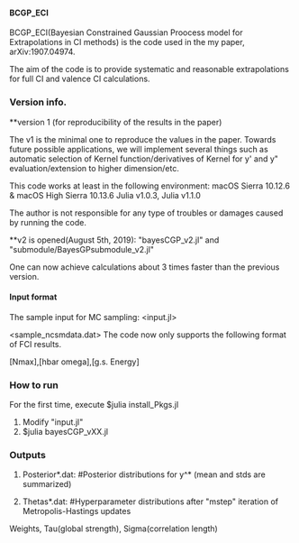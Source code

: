 #### BCGP_ECI
BCGP_ECI(Bayesian Constrained Gaussian Proocess model for Extrapolations in CI methods) is the code used in the my paper, arXiv:1907.04974.

The aim of the code is to provide systematic and reasonable extrapolations for full CI and valence CI calculations.

### Version info.
**version 1 (for reproducibility of the results in the paper)

The v1 is the minimal one to reproduce the values in the paper.
Towards future possible applications, we will implement several things such as automatic selection of Kernel function/derivatives of Kernel for y' and y" evaluation/extension to higher dimension/etc.

This code works at least in the following environment:
macOS Sierra 10.12.6 & macOS High Sierra 10.13.6
Julia v1.0.3, Julia v1.1.0

The author is not responsible for any type of troubles or damages caused by running the code.

**v2 is opened(August 5th, 2019): "bayesCGP_v2.jl" and "submodule/BayesGPsubmodule_v2.jl"

One can now achieve calculations about 3 times faster than the previous version.


#### Input format
The sample input for MC sampling: <input.jl>

<sample_ncsmdata.dat>
The code now only supports the following format of FCI results.

[Nmax],[hbar omega],[g.s. Energy]

### How to run
For the first time, execute $julia install_Pkgs.jl 
1. Modify "input.jl"
2. $julia bayesCGP_vXX.jl

### Outputs
1. Posterior*.dat:       #Posterior distributions for y^* (mean and stds are summarized)

2. Thetas*.dat:         #Hyperparameter distributions after "mstep" iteration of Metropolis-Hastings updates

Weights, Tau(global strength), Sigma(correlation length)
